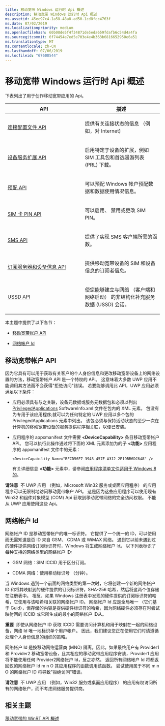 ```yaml
---
title: 移动宽带 Windows 运行时 Api 概述
description: 移动宽带 Windows 运行时 Api 概述
ms.assetid: 45ec97c4-1a58-48a8-ad50-1cd8fcc4763f
ms.date: 07/02/2019
ms.localizationpriority: medium
ms.openlocfilehash: 60b08de5f4f34871de5eda659fdafb6c54d4a4fa
ms.sourcegitcommit: 6f74454e7ed5e703e4e4b363b6816652950e6a51
ms.translationtype: MT
ms.contentlocale: zh-CN
ms.lasthandoff: 07/06/2019
ms.locfileid: "67608544"
---
```

# <a name="overview-of-mobile-broadband-windows-runtime-apis"></a>移动宽带 Windows 运行时 Api 概述


下表列出了用于创作移动宽带应用的 Api。

<table>
<colgroup>
<col width="50%" />
<col width="50%" />
</colgroup>
<thead>
<tr class="header">
<th>API</th>
<th>描述</th>
</tr>
</thead>
<tbody>
<tr class="odd">
<td><p><a href="connection-profile-api.md" data-raw-source="[Connection Profile API](connection-profile-api.md)">连接配置文件 API</a></p></td>
<td><p>提供有关连接状态的信息 （例如，对 Internet)</p></td>
</tr>
<tr class="even">
<td><p><a href="device-services-extension-api.md" data-raw-source="[Device Services Extension API](device-services-extension-api.md)">设备服务扩展 API</a></p></td>
<td><p>启用特定于设备的扩展，例如 SIM 工具包和首选漫游列表 (PRL) 下载。</p></td>
</tr>
<tr class="odd">
<td><p><a href="provisioning-api.md" data-raw-source="[Provisioning API](provisioning-api.md)">预配 API</a></p></td>
<td><p>可以预配 Windows 帐户预配数据和数据使用情况信息。</p></td>
</tr>
<tr class="even">
<td><p><a href="sim-pin-api.md" data-raw-source="[SIM PIN API](sim-pin-api.md)">SIM 卡 PIN API</a></p></td>
<td><p>可以启用、 禁用或更改 SIM PIN。</p></td>
</tr>
<tr class="odd">
<td><p><a href="sms-api.md" data-raw-source="[SMS API](sms-api.md)">SMS API</a></p></td>
<td><p>提供了实现 SMS 客户端所需的函数。</p></td>
</tr>
<tr class="even">
<td><p><a href="subscriber-and-device-information-api.md" data-raw-source="[Subscriber and Device Information API](subscriber-and-device-information-api.md)">订阅服务器和设备信息 API</a></p></td>
<td><p>提供移动宽带设备的 SIM 和设备信息的订阅者信息。</p></td>
</tr>
<tr class="odd">
<td><p><a href="ussd-api.md" data-raw-source="[USSD API](ussd-api.md)">USSD API</a></p></td>
<td><p>使您能够建立与网络 （客户端和网络启动） 的非结构化补充服务数据 (USSD) 会话。</p></td>
</tr>
</tbody>
</table>

 

本主题中提供了以下各节：

-   [移动宽带帐户 API](#mbacctapi)

-   [网络帐户 Id](#netid)

## <a name="span-idmbacctapispanspan-idmbacctapispanmobile-broadband-account-api"></a><span id="mbacctapi"></span><span id="MBACCTAPI"></span>移动宽带帐户 API


因为它具有可以用于获取有关客户的个人身份信息和更改移动宽带设备上的网络设置的方法，移动宽带帐户 API 是一个特权的 API。 这意味着大多数 UWP 应用不能调用其方法而不会获得"拒绝访问"错误。 若要能够调用此 API，UWP 应用必须满足以下条件：

-   应用必须具有与之关联，设备元数据或服务元数据包和必须以列出[PrivilegedApplications](privilegedapplications.md) SoftwareInfo.xml 文件在包内的 XML 元素。 包没有为专用于该应用程序;就可以为任何特定的 UWP 应用以多个包的 PrivilegedApplications 元素中列出。 该包必须与保持活动状态的至少一次在计算机的移动宽带设备的服务提供程序相关联，以便已安装。

-   应用程序的 appxmanifest 文件需要 **&lt;DeviceCapability&gt;** 条目移动宽带帐户 API。 您可以执行此操作通过将下面的 XML 元素添加为的子 **&lt;功能&gt;** 应用程序的 appxmanifest 文件中的元素：

    ``` syntax
    <DeviceCapability Name="BFCD56F7-3943-457F-A312-2E19BB6DC648" />
    ```

    有关详细信息 **&lt;功能&gt;** 元素中，请参阅[应用程序清单文件适用于 Windows 8 的](https://docs.microsoft.com/previous-versions/windows/apps/ff769509(v=vs.105))。

**请注意**  不 UWP 应用 （例如，Microsoft Win32 服务或桌面应用程序） 的应用程序可以无限制地访问移动宽带帐户 API。 这是因为这些应用程序可以使用现有 Win32 和组件对象模型 (COM) Api 获取到移动宽带网络的完全访问权限。 不能从 UWP 应用使用这些 Api。

 

## <a name="span-idnetidspanspan-idnetidspannetwork-account-ids"></a><span id="netid"></span><span id="NETID"></span>网络帐户 Id


网络帐户 ID 是移动宽带帐户的唯一标识符。 它提供了一个统一的 ID，可以使用而无需知道是否 ID 来自 GSM、 CDMA 或 WiMAX 网络。 遇到它以前未遇到过的硬件提供网络订阅标识符时，Windows 将生成网络帐户 Id。 以下列表标识了每种支持的网络类型的网络帐户 ID:

-   GSM 网络：SIM ICCID 用于区分订阅。

-   CDMA 网络：使用移动标识号 （分钟）。

当 Windows 遇到一个前面的网络类型的第一次时，它将创建一个新的网络帐户 ID 和将其映射到的硬件提供的订阅标识符，SHA-256 哈希，然后将这两个值存储在注册表中。 相反，如果 Windows 注册表中发现的硬件提供的订阅标识符的哈希，它使用与该哈希相关联的网络帐户 ID。 网络帐户 Id 应是全局唯一 （它们基于 Guid），但存储的内容是提供硬件标识符的哈希，因为网络硬件必须存在时尝试映射回的 ICCID 或它所生成的最小的网络帐户 ID从。

**重要**  即使从网络帐户 ID 获取 ICCID 需要访问计算机和用于映射在一起的网络设备，网络 Id 唯一地标识单个用户帐户。 因此，我们建议您正在使用它们时请遵循处理个人身份信息的组织的策略。

 

网络帐户 Id 是按移动网络运营商 (MNO) 隔离，因此，如果最终用户有 Provider1 和 Provider2 移动宽带设备，且其相应的移动宽带应用程序安装，Provider1 应用将不能使用任何 Provider2网络帐户 Id，反之亦然。 返回所有网络帐户 Id 将都返回仅的网络帐户 Id m n O 其应用程序的函数调用该函数。 尝试使用属于不同 m n O 的网络帐户 ID 将导致"拒绝访问"错误。

**请注意**  不 UWP 应用 （例如，Win32 服务或桌面应用程序） 的应用有权访问所有的网络帐户，而不考虑网络服务提供商。

 

## <a name="span-idrelatedtopicsspanrelated-topics"></a><span id="related_topics"></span>相关主题


[移动宽带的 WinRT API 概述](mobile-broadband-winrt-api-overview.md)

 

 






